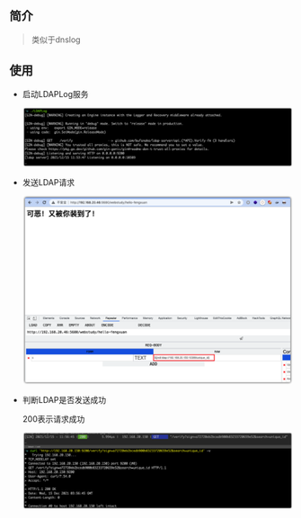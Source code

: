## 简介

> 类似于dnslog

## 使用

- 启动LDAPLog服务

  ![image-20211215115419425](.images/image-20211215115419425.png)

- 发送LDAP请求

  ![image-20211215115532674](.images/image-20211215115532674.png)

- 判断LDAP是否发送成功

  200表示请求成功

  ![image-20211215115704145](.images/image-20211215115704145.png)